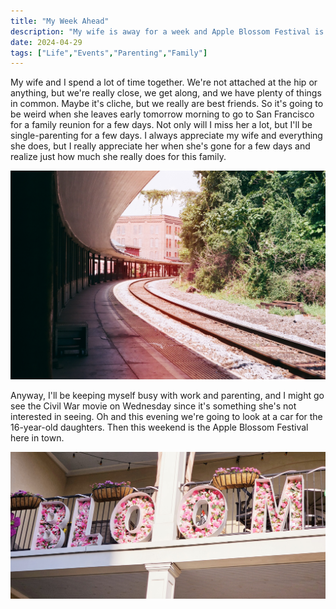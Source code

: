```yaml
---
title: "My Week Ahead"
description: "My wife is away for a week and Apple Blossom Festival is here"
date: 2024-04-29
tags: ["Life","Events","Parenting","Family"]
---
```

My wife and I spend a lot of time together. We're not attached at the hip or anything, but we're really close, we get along, and we have plenty of things in common. Maybe it's cliche, but we really are best friends. So it's going to be weird when she leaves early tomorrow morning to go to San Francisco for a family reunion for a few days. Not only will I miss her a lot, but I'll be single-parenting for a few days. I always appreciate my wife and everything she does, but I really appreciate her when she's gone for a few days and realize just how much she really does for this family.

![A film photo of a train station](./train_station.jpg)

Anyway, I'll be keeping myself busy with work and parenting, and I might go see the Civil War movie on Wednesday since it's something she's not interested in seeing. Oh and this evening we're going to look at a car for the 16-year-old daughters. Then this weekend is the Apple Blossom Festival here in town.

![A sign made from flowers that says BLOOM](./bloom.jpg)